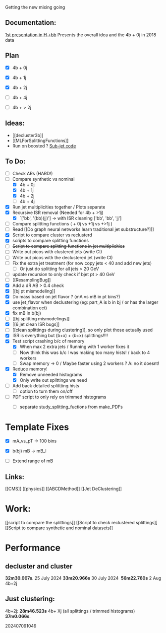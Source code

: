 Getting the new mixing going

## Documentation: 
[1st presentation in H→bb](https://indico.cern.ch/event/1429006/contributions/6030942/attachments/2889527/5065145/SyntheticDataSetsFromJetSplitting.pdf)
   Presents the overall idea and the 4b + 0j in 2018 data
   

## Plan
- [x] 4b + 0j
- [x] 4b + 1j
- [x] 4b + 2j
- [ ] 4b + 4j
- [ ] 4b + > 2j


## Ideas: 
* [[decluster3b]]
* [[MLForSplittingFunctions]]
* Run on boosted ? [Sub-jet code](https://github.com/rkansal47/HHbbVV/blob/main/src/HHbbVV/processors/TaggerInference.py#L63-L66)



## To Do: 
- [ ] Check ΔRs (HARD!)
- [ ] Compare synthetic vs nominal
	- [x] 4b + 0j
	- [x] 4b + 1j
	- [x] 4b + 2j
	- [ ] 4b + 4j
- [x] Run jet multiplicities together / Plots separate 
- [x] Recursive ISR removal (Needed for 4b + >1j)
	- [x] `['bb', '(bb)(jj)'] -> with ISR cleaning ['bb', 'bb', 'jj']
- [ ] Compare splitting functions ( + 0j vs +1j vs +>1j )
- [ ] Read [[Do graph neural networks learn traditional jet substructure?]]]
- [x] Script to compare cluster vs reclusterd
- [x] scripts to compare splitting functions
- [ ] ~~Script to compare splitting functions in jet multiplicities~~
- [ ] Write out picos with clustered jets (write CI)
- [ ] Write out picos with the declustered jet (write CI)
- [ ] Fix the extra jet treatment (for now copy jets < 40 and add new jets)
	- [ ] Or just do splitting for all jets > 20 GeV
- [ ] update recursion to only check if bjet pt > 40 GeV
- [ ] [[ResamplingBug]]
- [x] Add a dR AB > 0.4 check
- [x] [[bj pt mismodeling]]
- [x] Do mass based on jet flavor ?  (mA vs mB in pt bins?)
- [x] use jet_flavor when declustering (eg: part_A is b in bj / or has the larger combination ect) 
- [x] fix mB in b(bj) 
- [ ] [[bj splitting mismodelings]]
- [x] [[6 jet clean ISR bugs]]
- [ ] [[clean splittings during clustering]], so only plot those actually used 
- [x] ISR is everything but (b+x) + (b+x) splittings!!!!
- [x] Test script crashing b/c of memory
	- [x] When max 2 extra jets / Running with 1 worker fixes it
	- [ ] Now think this was b/c I was making too many hists! / back to 4 workers
	- [ ] Swap memory -> 0 / Maybe faster using 2 workers ? A: no it doesnt! 
- [x] Reduce memory!
	- [x] Remove unneeded histograms 
	- [x] Only write out splittings we need
- [ ] Add back detailed splittting hists
	- [ ] option to turn them on/off
- [ ] PDF script to only rely on trimmed histograms
	- [ ] separate study_splitting_fuctions from make_PDFs



# Template Fixes
- [x]  mA_vs_pT -> 100 bins
- [x] b(bj) mB -> mB_l
- [ ] Extend range of mB 



## Links: 

[[CMS]]
[[physics]]
[[ABCDMethod]]
[[Jet DeClustering]]


# Work:
[[script to compare the splittings]]
[[Script to check reclustered splittings]]
[[Script to compare synthetic and nominal datasets]]



# Performance

## decluster and cluster
**32m30.007s**. 25 July 2024 
**33m20.966s** 30 July 2024
 **56m22.760s** 2 Aug 4b+2j


## Just clustering:
4b+2j: **28m46.523s**
4b+ Xj (all splittings / trimmed histograms) **37m0.066s**. 


202407091049
